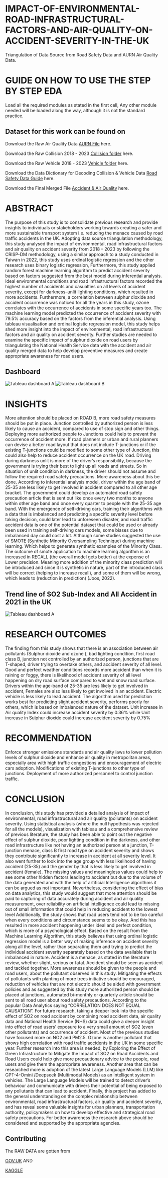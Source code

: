 # IMPACT-OF-ENVIRONMENTAL-ROAD-INFRASTRUCTURAL-FACTORS-AND-AIR-QUALITY-ON-ACCIDENT-SEVERITY-IN-THE-UK
Triangulation of Data Source from Road Safety Data and AURN Air Quality Data.

# GUIDE ON HOW TO USE THE STEP BY STEP EDA

Load all the required modules as stated in the first cell, Any other module needed will be loaded along the way, although it is not the standard practice.

## Dataset for this work can be found on 

Download the Raw Air Quality Data   [AURN File](https://drive.google.com/file/d/1rN1EhmChTP3GoJ0EMXYmfcEruqsBCK9-/view?usp=sharing) here.

Download the Raw Collision 2018 - 2023    [Collision folder](https://drive.google.com/file/d/1rN1EhmChTP3GoJ0EMXYmfcEruqsBCK9-/view?usp=sharing) here.

Download the Raw Vehicle 2018 - 2023    [Vehicle folder](https://drive.google.com/drive/folders/1daF59ltjKtuaNAy2y4veYMBQVLWcPJWX?usp=sharing) here.

Download the Data Dictionary for Decoding Collision & Vehicle Data   [Road Safety Data Guide](https://docs.google.com/spreadsheets/d/1EOdWBPqk_NxFVa3_27CdD0cprfatvfqu/edit?usp=sharing&ouid=102542169710904108713&rtpof=true&sd=true) here.


Download the Final Merged File [Accident & Air Quality](https://docs.google.com/spreadsheets/d/1EOdWBPqk_NxFVa3_27CdD0cprfatvfqu/edit?usp=sharing&ouid=102542169710904108713&rtpof=true&sd=true) here.

# ABSTRACT
The purpose of this study is to consolidate previous research and provide insights to individuals or stakeholders working towards creating a safer and more sustainable transport system i.e. reducing the menace caused by road traffic accidents in the UK.
Adopting data source triangulation methodology, this study analysed the impact of environmental, road infrastructural factors and air quality on accident severity from 2018 – 2023 by following the CRISP-DM methodology, using a similar approach to a study conducted in Taiwan in 2022, this study uses ordinal logistic regression and the other research uses binary logistic regression, Furthermore, this study applied random forest machine learning algorithm to predict accident severity based on factors suggested from the best model during inferential analysis.
Ideal environmental conditions and road infrastructural factors recorded the highest number of accidents and casualties on all levels of accident severity, except for darkness–unlit lighting conditions, which resulted in more accidents. Furthermore, a correlation between sulphur dioxide and accident occurrence was noticed for all the years in this study, ozone correlates with the occurrence of accidents in some specific years too. The machine learning model predicted the occurrence of accident severity with 79.5% accuracy based on the factors from the inferential analysis. 
Using tableau visualisation and ordinal logistic regression model, this study helps shed more insight into the impact of environmental, road infrastructural factors and air quality on accident severity. Further studies are needed to examine the specific impact of sulphur dioxide on road users by triangulating the National Health Service data with the accident and air quality merged data to help develop preventive measures and create appropriate awareness for road users. 


## Dashboard
  ![Tableau dashboard A](/images/Dashboard_1a.png)
  ![Tableau dashboard B](/images/Dashboard_1b.png)

# INSIGHTS
More attention should be placed on ROAD B, more road safety measures should be put in place.
Junction controlled by authorized person is less likely to cause an accident, compared to use of stop sign and other things. Deploying more authorized people to Junctions could help to prevent the occurrence of accident more.
If road planners or urban and rural planners can devise a better road layout that does not include T-junctions or if the existing T-junctions could be modified to some other type of Junction, this could also help to reduce accident occurrence on the UK road.
Driving during darkness unlit is more of the driver’s responsibility, because the government is trying their best to light up all roads and streets. So in situation of unlit condition in darkness, the driver should not assume and follow the required road safety precautions. More awareness about this be done.
According to inferential analysis model, driver within the age band of 25-35 are less likely to get involved in accident compared to all other age bracket. The government could develop an automated road safety precaution article that is sent out like once every two months to anyone within other age band and once every quarter to people with the 25-35 age band. 
With the emergence of self-driving cars, training their algorithms with a data that is imbalanced and predicting a specific severity level before taking decision, could later lead to unforeseen disaster, and road traffic accident data is one of the potential dataset that could be used or already been used in training self-driving cars models, some biases due to imbalanced day could cost a lot. Although some studies suggested the use of SMOTE (Synthetic Minority Oversampling Technique) during machine learning. Which helps to generate synthetic examples of the Minority Class. The outcome of smote application to machine learning algorithm is an increased in RECALL (the overall model gets better) at the expense of Lower precision. Meaning more addition of the minority class prediction will be introduced and since it is synthetic in nature, part of the introduced class will be correct (helping to increase recall), and some of them will be wrong, which leads to (reduction in prediction) (Joos, 2022).

## Trend line of SO2 Sub-Index and All Accident in 2021 in the UK
![Tableau dashboard A](/images/Trendline_So2_Accidents.png)

# RESEARCH OUTCOMES
The finding from this study shows that there is an association between air pollutants (Sulphur dioxide and ozone ), bad lighting condition, first road class B, junction not controlled by an authorized person, junctions that are T-shaped, driver trying to overtake others,  and accident severity of all level. Good and perfect weather conditions records more accident than when it is raining or foggy, there is likelihood of accident severity of all level happening on dry road surface compared to wet and snow road surface.  
Drivers within the age-band of 25-35 are less likely to get involved in accident, Females are also less likely to get involved in an accident. Electric vehicle is less likely to lead accident.
The algorithm used for prediction works best for predicting slight accident severity, performs poorly for others, which is based on imbalanced nature of the dataset.
Unit increase in Air quality Index  could increase  accident severity by 0.36% while 
Unit increase in Sulphur dioxide could increase accident severity by 0.75%


# RECOMMENDATION
Enforce stronger emissions standards and air quality laws to lower pollution levels of sulphur dioxide and enhance air quality in metropolitan areas, especially area with high traffic congestions and encouragement of electric cars adoption.
Modifications of existing T-junctions to other type of junctions.
Deployment of more authorized personnel to control junction traffic.

# CONCLUSION
In conclusion, this study has provided a detailed analysis of impact of environmental, road infrastructural and air quality (pollutants) on accident severity. Using statistical analysis (where the null hypothesis was rejected for all the models), visualization with tableau and a comprehensive review of previous literature, the study has been able to point out the negative effect of sulphur dioxide, poor lighting condition in the darkness, and other road infrastructure like not having an authorized person at a junction, T-junction menace, class B first road type on accident severity and shows they contribute significantly to increase in accident at all severity level. It also went further to look into the age group with less likelihood of having accident (25-35) and the gender by that is less likely to get involved in accident (female).
The missing values and meaningless values could help to see some other hidden factors leading to accident but due to the volume of the data generated and with the help of artificial Intelligence algorithms it can be argued as not important. Nevertheless, considering the effect of bias on data analytics, this study would suggest that more attention should be paid to capturing of data accurately during accident and air quality measurement, over reliability on artificial intelligence could lead to missing out of small information that could help in reducing accident to the lowest level
Additionally, the study shows that road users tend not to be too careful when every conditions and circumstance seems to be okay. And this has resulted in more accident happening under ideal and perfect condition, which is more of a psychological effect. 
Based on the result from the Machine Learning Algorithm, this study believes that using ordinal logistic regression model is a better way of making inference on accident severity along all the level, rather than separating them and trying to predict the individual accident severity separately based on the data available that is imbalanced in nature. Accident is a menace, as stated in the literature review, whether slight, serious or fatal. Accident should be seen as accident and tackled together. 
More awareness should be given to the people and road users, about the pollutant observed in this study. Mitigating the effects of pollutants with planting of more trees initiative should be encouraged, reduction of vehicles that are not electric should be aided with government policies and as suggested by this study more authorized person should be placed at junctions, automated bi-monthly or quarterly article should be sent to all road user about road safety precautions.
According to the popular Data Analytics saying “CORRELATION DOES NOT EQUAL CAUSATION”. For future research, taking a deeper look into the specific effect of SO2 on road accident by combining road accident data, air quality data and National Health Service (NHS) data could give a deeper insight into effect of road users’ exposure to a very small amount of SO2 (even other pollutants) and occurrence of accident. Most of the previous studies have focused more on NO2 and PM2.5. Ozone is another pollutant that shows high correlation with road traffic accidents in the UK in some specific year. 
Further research into this area is needed, by Exploring the Effect of Green Infrastructure to Mitigate the Impact of SO2 on Road Accidents and Road Users could help give more precautionary advice to the people, road users and give them the appropriate awareness. Another area that can be researched more is adoption of the latest Large Language Models (LLM) like GPT-4-Omini /Deepseek (Multimodal Models) as an intelligent system in vehicles. The Large Language Models will be trained to detect driver’s behaviour and communicate with drivers their potential of being exposed to any pollutants that can lead to accident.
Finally, this project has added to the general understanding on the complex relationship between environmental, road infrastructural factors, air quality and accident severity, and has reveal some valuable insights for urban planners, transportation authority, policymakers on how to develop effective and strategical road safety precautions. For better awareness the research above should be considered and supported by the appropriate agencies.



## Contributing

The RAW DATA are gotten from 

[GOV.UK](https://www.data.gov.uk/dataset/cb7ae6f0-4be6-4935-9277-47e5ce24a11f/road-safety-data) AND

[KAGGLE](https://www.kaggle.com/datasets/airqualityanthony/uk-defra-aurn-air-quality-data-2015-2023)
